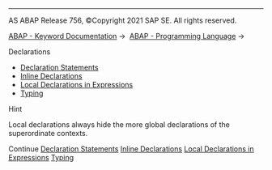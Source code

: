   

* * *

AS ABAP Release 756, ©Copyright 2021 SAP SE. All rights reserved.

[ABAP - Keyword Documentation](https://help.sap.com/doc/abapdocu_756_index_htm/7.56/en-US/abenabap.htm) →  [ABAP - Programming Language](https://help.sap.com/doc/abapdocu_756_index_htm/7.56/en-US/abenabap_reference.htm) → 

Declarations

-   [Declaration Statements](https://help.sap.com/doc/abapdocu_756_index_htm/7.56/en-US/abenabap_declarations.htm)
-   [Inline Declarations](https://help.sap.com/doc/abapdocu_756_index_htm/7.56/en-US/abeninline_declarations.htm)
-   [Local Declarations in Expressions](https://help.sap.com/doc/abapdocu_756_index_htm/7.56/en-US/abenlocal_expr_declarations.htm)
-   [Typing](https://help.sap.com/doc/abapdocu_756_index_htm/7.56/en-US/abentyping.htm)

Hint

Local declarations always hide the more global declarations of the superordinate contexts.

Continue
[Declaration Statements](https://help.sap.com/doc/abapdocu_756_index_htm/7.56/en-US/abenabap_declarations.htm)
[Inline Declarations](https://help.sap.com/doc/abapdocu_756_index_htm/7.56/en-US/abeninline_declarations.htm)
[Local Declarations in Expressions](https://help.sap.com/doc/abapdocu_756_index_htm/7.56/en-US/abenlocal_expr_declarations.htm)
[Typing](https://help.sap.com/doc/abapdocu_756_index_htm/7.56/en-US/abentyping.htm)